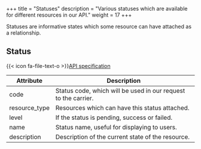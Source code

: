 +++
title = "Statuses"
description = "Various statuses which are available for different resources in our API."
weight = 17
+++

Statuses are informative states which some resource can have attached as a relationship.

## Status

{{< icon fa-file-text-o >}}[API specification](https://docs.myparcel.com/api-specification#/Statuses)

Attribute     | Description
------------- | -----------
code          | Status code, which will be used in our request to the carrier.
resource_type | Resources which can have this status attached.
level         | If the status is pending, success or failed.
name          | Status name, useful for displaying to users.
description   | Description of the current state of the resource.
